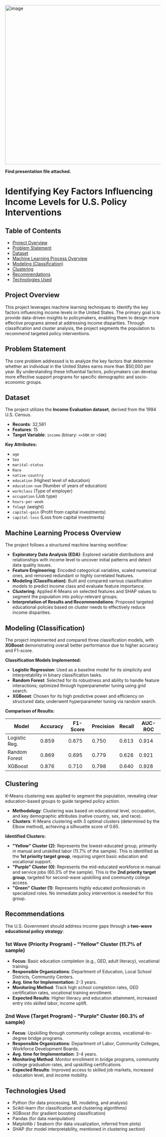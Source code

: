 <img width="1194" height="514" alt="image" src="https://github.com/user-attachments/assets/730576ce-d915-4438-829b-6d373c9ce58a" />

**Find presentation file attached.**

# Identifying Key Factors Influencing Income Levels for U.S. Policy Interventions

## Table of Contents
* [Project Overview](#project-overview)
* [Problem Statement](#problem-statement)
* [Dataset](#dataset)
* [Machine Learning Process Overview](#machine-learning-process-overview)
* [Modeling (Classification)](#modeling-classification)
* [Clustering](#clustering)
* [Recommendations](#recommendations)
* [Technologies Used](#technologies-used)

## Project Overview
This project leverages machine learning techniques to identify the key factors influencing income levels in the United States. The primary goal is to provide data-driven insights to policymakers, enabling them to design more effective programs aimed at addressing income disparities. Through classification and cluster analysis, the project segments the population to recommend targeted policy interventions.

## Problem Statement
The core problem addressed is to analyze the key factors that determine whether an individual in the United States earns more than $50,000 per year. By understanding these influential factors, policymakers can develop more effective support programs for specific demographic and socio-economic groups.

## Dataset
The project utilizes the **Income Evaluation dataset**, derived from the 1994 U.S. Census.
- **Records**: 32,561
- **Features**: 15
- **Target Variable**: `income` (binary: `<=50K` or `>50K`)

**Key Attributes:**
- `age`
- `Sex`
- `marital-status`
- `Race`
- `native-country`
- `education` (Highest level of education)
- `education-num` (Number of years of education)
- `workclass` (Type of employer)
- `occupation` (Job type)
- `hours-per-week`
- `fnlwgt` (weight)
- `capital-gain` (Profit from capital investments)
- `capital-loss` (Loss from capital investments)

## Machine Learning Process Overview
The project follows a structured machine learning workflow:
- **Exploratory Data Analysis (EDA)**: Explored variable distributions and relationships with income level to uncover initial patterns and detect data quality issues.
- **Feature Engineering**: Encoded categorical variables, scaled numerical ones, and removed redundant or highly correlated features.
- **Modeling (Classification)**: Built and compared various classification models to predict income class and evaluate feature importance.
- **Clustering**: Applied K-Means on selected features and SHAP values to segment the population into policy-relevant groups.
- **Interpretation of Results and Recommendations**: Proposed targeted educational policies based on cluster needs to effectively reduce income disparities.

## Modeling (Classification)
The project implemented and compared three classification models, with **XGBoost** demonstrating overall better performance due to higher accuracy and F1-score.

**Classification Models Implemented:**
- **Logistic Regression**: Used as a baseline model for its simplicity and interpretability in binary classification tasks.
- **Random Forest**: Selected for its robustness and ability to handle feature interactions; optimized through hyperparameter tuning using grid search.
- **XGBoost**: Chosen for its high predictive power and efficiency on structured data; underwent hyperparameter tuning via random search.

**Comparison of Results:**

| Model             | Accuracy | F1-Score | Precision | Recall | AUC-ROC |
|-------------------|----------|----------|-----------|--------|---------|
| Logistic Reg.     | 0.859    | 0.675    | 0.750     | 0.613  | 0.914   |
| Random Forest     | 0.869    | 0.695    | 0.779     | 0.628  | 0.921   |
| XGBoost           | 0.876    | 0.710    | 0.798     | 0.640  | 0.928   |

## Clustering
K-Means clustering was applied to segment the population, revealing clear education-based groups to guide targeted policy action.
- **Methodology**: Clustering was based on educational level, occupation, and key demographic attributes (native country, sex, and race).
- **Clusters**: K-Means clustering with 3 optimal clusters (determined by the Elbow method), achieving a silhouette score of 0.65.

**Identified Clusters:**
- **"Yellow" Cluster (2)**: Represents the lowest-educated group, primarily in manual and unskilled labor (11.7% of the sample). This is identified as the **1st priority target group**, requiring urgent basic education and vocational support.
- **"Purple" Cluster (0)**: Represents the mid-educated workforce in manual and service jobs (60.3% of the sample). This is the **2nd priority target group**, targeted for second-wave upskilling and community college access.
- **"Green" Cluster (1)**: Represents highly educated professionals in specialized roles. No immediate policy intervention is needed for this group.

## Recommendations
The U.S. Government should address income gaps through a **two-wave educational policy strategy**:

### 1st Wave (Priority Program) - "Yellow" Cluster (11.7% of sample)
- **Focus**: Basic education completion (e.g., GED, adult literacy), vocational training.
- **Responsible Organizations**: Department of Education, Local School Districts, Community Centers.
- **Avg. time for Implementation**: 2-3 years.
- **Monitoring Method**: Track high school completion rates, GED certification rates, vocational training enrollment.
- **Expected Results**: Higher literacy and education attainment, increased entry into skilled labor, income uplift.

### 2nd Wave (Target Program) - "Purple" Cluster (60.3% of sample)
- **Focus**: Upskilling through community college access, vocational-to-degree bridge programs.
- **Responsible Organizations**: Department of Labor, Community Colleges, Workforce Development Boards.
- **Avg. time for Implementation**: 3-4 years.
- **Monitoring Method**: Monitor enrollment in bridge programs, community college graduation rates, and upskilling certifications.
- **Expected Results**: Improved access to skilled job markets, increased education level, and income mobility.

## Technologies Used
- Python (for data processing, ML modeling, and analysis)
- Scikit-learn (for classification and clustering algorithms)
- XGBoost (for gradient boosting classification)
- Pandas (for data manipulation)
- Matplotlib / Seaborn (for data visualization, inferred from plots)
- SHAP (for model interpretability, mentioned in clustering section)
